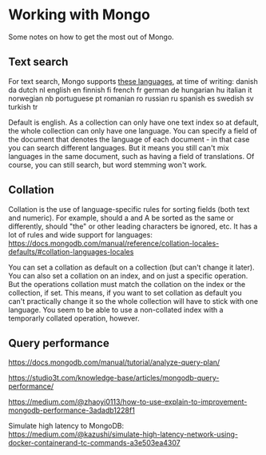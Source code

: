 # Working with Mongo

Some notes on how to get the most out of Mongo.

## Text search

For text search, Mongo supports [these languages](https://docs.mongodb.com/manual/reference/text-search-languages/), at time of writing:
danish	da
dutch	nl
english	en
finnish	fi
french	fr
german	de
hungarian	hu
italian	it
norwegian	nb
portuguese	pt
romanian	ro
russian	ru
spanish	es
swedish	sv
turkish	tr

Default is english. As a collection can only have one text index so at default, the whole collection can only have one language.
You can specify a field of the document that denotes the language of each document - in that case you can search different languages.
But it means you still can't mix languages in the same document, such as having a field of translations. Of course, you can still search, but word stemming won't work.

## Collation

Collation is the use of language-specific rules for sorting fields (both text and numeric). For example, should a and A be sorted as the same or differently, should "the" or other leading characters be ignored, etc. It has a lot of rules and wide support for languages: https://docs.mongodb.com/manual/reference/collation-locales-defaults/#collation-languages-locales

You can set a collation as default on a collection (but can't change it later). You can also set a collation on an index, and on just a specific operation. But the operations collation must match the collation on the index or the collection, if set. This means, if you want to set collation as default you can't practically change it so the whole collection will have to stick with one language.
You seem to be able to use a non-collated index with a temporarly collated operation, however. 

## Query performance

https://docs.mongodb.com/manual/tutorial/analyze-query-plan/

https://studio3t.com/knowledge-base/articles/mongodb-query-performance/

https://medium.com/@zhaoyi0113/how-to-use-explain-to-improvement-mongodb-performance-3adadb1228f1

Simulate high latency to MongoDB:
https://medium.com/@kazushi/simulate-high-latency-network-using-docker-containerand-tc-commands-a3e503ea4307
